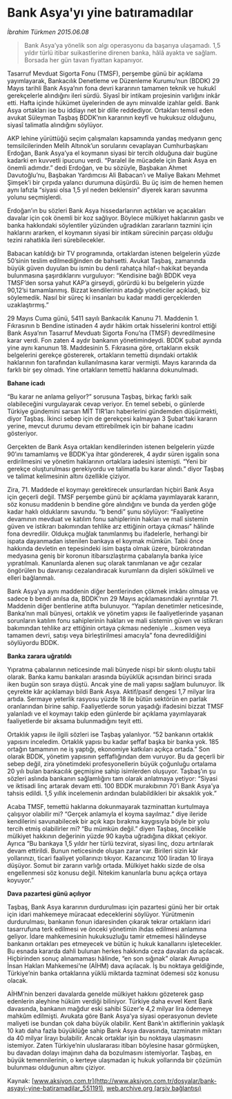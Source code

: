 # Bank Asya'yı yine batıramadılar

*İbrahim Türkmen 2015.06.08*

<div class="pNewsDetailMainContent" itemprop="articleBody">
 <blockquote>
  <p>
   Bank Asya’ya yönelik son algı operasyonu da başarıya ulaşamadı. 1,5 yıldır türlü itibar suikastlerine direnen banka, hâlâ ayakta ve sağlam. Borsada her gün tavan fiyattan kapanıyor.
  </p>
 </blockquote>
 <p>
  Tasarruf Mevduat Sigorta Fonu (TMSF), perşembe günü bir açıklama yayımlayarak, Bankacılık Denetleme ve Düzenleme Kurumu’nun (BDDK) 29 Mayıs tarihli Bank Asya’nın fona devri kararının tamamen teknik ve hukukî gerekçelerle alındığını ileri sürdü. Siyasî bir intikam projesinin varlığını inkâr etti. Hafta içinde hükümet üyelerinden de aynı minvalde izahlar geldi. Bank Asya ortakları ise bu iddiayı net bir dille reddediyor. Ortakları temsil eden avukat Süleyman Taşbaş BDDK’nın kararının keyfî ve hukuksuz olduğunu, siyasî talimatla alındığını söylüyor.
 </p>
 <p>
  AKP lehine yürüttüğü seçim çalışmaları kapsamında yandaş medyanın genç temsilcilerinden Melih Altınok’un sorularını cevaplayan Cumhurbaşkanı Erdoğan, Bank Asya’ya el koymanın siyasi bir tercih olduğuna dair bugüne kadarki en kuvvetli ipucunu verdi. “Paralel ile mücadele için Bank Asya en önemli adımdır.” dedi Erdoğan, ve bu sözüyle, Başbakan Ahmet Davutoğlu’nu, Başbakan Yardımcısı Ali Babacan’ı ve Maliye Bakanı Mehmet Şimşek’i bir çırpıda yalancı durumuna düşürdü. Bu üç isim de hemen hemen aynı lafızla “siyasi olsa 1,5 yıl neden beklensin” diyerek kararı savunma yolunu seçmişlerdi.
 </p>
 <p>
  Erdoğan’ın bu sözleri Bank Asya hissedarlarının açtıkları ve açacakları davalar için çok önemli bir koz sağlıyor. Böylece mülkiyet haklarının gasbı ve banka hakkındaki söylentiler yüzünden uğradıkları zararların tazmini için haklarını ararken, el koymanın siyasi bir intikam sürecinin parçası olduğu tezini rahatlıkla ileri sürebilecekler.
 </p>
 <p>
  Babacan katıldığı bir TV programında, ortaklardan istenen belgelerin yüzde 50’sinin teslim edilmediğinden de bahsetti. Avukat Taşbaş, zamanında büyük güven duyulan bu ismin bu denli rahatça hilaf-ı hakikat beyanda bulunmasına şaşırdıklarını vurguluyor: “Kendisine bağlı BDDK veya TMSF’den sorsa yahut KAP’a girseydi, görürdü ki bu belgelerin yüzde 90,12’si tamamlanmış. Bizzat kendilerinin atadığı yöneticiler açıkladı, biz söylemedik. Nasıl bir süreç ki insanları bu kadar maddi gerçeklerden uzaklaştırmış.”
 </p>
 <p>
  29 Mayıs Cuma günü, 5411 sayılı Bankacılık Kanunu 71. Maddenin 1. Fıkrasının b Bendine istinaden 4 aydır hâkim ortak hisselerini kontrol ettiği Bank Asya’nın Tasarruf Mevduatı Sigorta Fonu’na (TMSF) devredilmesine karar verdi. Fon zaten 4 aydır bankanın yönetimindeydi. BDDK şubat ayında yine aynı kanunun 18. Maddesinin 5. Fıkrasına göre, ortakların eksik belgelerini gerekçe göstererek, ortakların temettü dışındaki ortaklık haklarının fon tarafından kullanılmasına karar vermişti. Mayıs kararında da farklı bir şey olmadı. Yine ortakların temettü haklarına dokunulmadı.
 </p>
 <p>
  <strong>
   Bahane icadı
  </strong>
 </p>
 <p>
  “Bu karar ne anlama geliyor?” sorusuna Taşbaş, birkaç farklı saik olabileceğini vurgulayarak cevap veriyor. En temel sebebi, o günlerde Türkiye gündemini sarsan MİT TIR’ları haberlerini gündemden düşürmekti, diyor Taşbaş. İkinci sebep için de gerekçesi kalmayan 3 Şubat’taki kararın yerine, mevcut durumu devam ettirebilmek için bir bahane icadını gösteriyor.
 </p>
 <p>
  Gerçekten de Bank Asya ortakları kendilerinden istenen belgelerin yüzde 90’ını tamamlamış ve BDDK’ya ihtar göndererek, 4 aydır süren işgalin sona erdirilmesini ve yönetim haklarının ortaklara iadesini istemişti. “Yeni bir gerekçe oluşturulması gerekiyordu ve talimatla bu karar alındı.” diyor Taşbaş ve talimat kelimesinin altını özellikle çiziyor.
 </p>
 <p>
  Zira, 71. Maddede el koymayı gerektirecek unsurlardan hiçbiri Bank Asya için geçerli değil. TMSF perşembe günü bir açıklama yayımlayarak kararın, söz konusu maddenin b bendine göre alındığını ve bunda da yerden göğe kadar haklı olduklarını savundu. “b bendi” şunu söylüyor: “Faaliyetine devamının mevduat ve katılım fonu sahiplerinin hakları ve malî sistemin güven ve istikrarı bakımından tehlike arz ettiğinin ortaya çıkması” hâlinde fona devredilir. Oldukça muğlak tanımlanmış bu ifadelerle, herhangi bir ispata dayanmadan istenilen bankaya el koymak mümkün. Tabii önce hakkında devletin en tepesindeki isim başta olmak üzere, bürokratından medyasına geniş bir koronun itibarsızlaştırma çabalarıyla banka iyice yıpratılmalı. Kanunlarda alenen suç olarak tanımlanan ve ağır cezalar öngörülen bu davranışı cezalandıracak kurumların da dişleri sökülmeli ve elleri bağlanmalı.
 </p>
 <p>
  Bank Asya’ya aynı maddenin diğer bentlerinden çökmek imkânı olmasa ve sadece b bendi anılsa da, BDDK’nın 29 Mayıs açıklamasındaki ayrıntılar 71. Maddenin diğer bentlerine atıfta bulunuyor. “Yapılan denetimler neticesinde, Banka’nın mali bünyesi, ortaklık ve yönetim yapısı ile faaliyetlerinde yaşanan sorunların katılım fonu sahiplerinin hakları ve mali sistemin güven ve istikrarı bakımından tehlike arz ettiğinin ortaya çıkması nedeniyle …kısmen veya tamamen devri, satışı veya birleştirilmesi amacıyla” fona devredildiğini söylüyordu BDDK.
 </p>
 <p>
  <strong>
   Banka zarara uğratıldı
  </strong>
 </p>
 <p>
  Yıpratma çabalarının neticesinde mali bünyede nispi bir sıkıntı oluştu tabii olarak. Banka kamu bankaları arasında büyüklük açısından birinci sırada iken bugün son sıraya düştü. Ancak yine de mali yapısı sağlam bulunuyor. İlk çeyrekte kâr açıklamayı bildi Bank Asya. Aktif/pasif dengesi 1,7 milyar lira artıda. Sermaye yeterlik rasyosu yüzde 18 ile bütün sektörün en parlak oranlarından birine sahip. Faaliyetlerde sorun yaşadığı ifadesini bizzat TMSF yalanladı ve el koymayı takip eden günlerde bir açıklama yayımlayarak faaliyetlerde bir aksama bulunmadığını teyit etti.
 </p>
 <p>
  Ortaklık yapısı ile ilgili sözleri ise Taşbaş yalanlıyor. “52 bankanın ortaklık yapısını inceledim. Ortaklık yapısı bu kadar şeffaf başka bir banka yok. 185 ortağın tamamının ne iş yaptığı, ekonomiye katkıları açıkça ortada.” Son olarak BDDK, yönetim yapısının şeffaflığından dem vuruyor. Bu da geçerli bir sebep değil, zira yönetimdeki profesyonellerin büyük çoğunluğu ortalama 20 yılı bulan bankacılık geçmişine sahip isimlerden oluşuyor. Taşbaş’ın şu sözleri aslında bankanın sağlamlığını tam olarak anlatmaya yetiyor: “Siyasi ve iktisadi linç artarak devam etti. 100 BDDK murakıbının 70’i Bank Asya’ya tahsis edildi. 1,5 yıllık incelemenin ardından bulabildikleri bir aksaklık yok.”
 </p>
 <p>
  Acaba TMSF, temettü haklarına dokunmayarak tazminattan kurtulmaya çalışıyor olabilir mi? “Gerçek anlamıyla el koyma sayılmaz.” diye ileride kendilerini savunabilecek bir açık kapı bırakma kaygısıyla böyle bir yolu tercih etmiş olabilirler mi? “Bu mümkün değil.” diyen Taşbaş, öncelikle mülkiyet hakkının değerinin yüzde 90 kayba uğradığına dikkat çekiyor. Ayrıca “Bu bankaya 1,5 yıldır her türlü tezvirat, siyasi linç, dozu artırılarak devam ettirildi. Bunun neticesinde oluşan zarar var. Birileri sizin kâr yollarınızı, ticari faaliyet yollarınızı tıkıyor. Kazancınız 100 liradan 10 liraya düşüyor. Somut bir zararın varlığı ortada. Mülkiyet hakkı sizde de olsa engellenmesi söz konusu değil. Nitekim kanunlarla bunu açıkça ortaya koyuyor.”
 </p>
 <p>
  <strong>
   Dava pazartesi günü açılıyor
  </strong>
 </p>
 <p>
  Taşbaş, Bank Asya kararının durdurulması için pazartesi günü her bir ortak için idari mahkemeye müracaat edeceklerini söylüyor. Yürütmenin durdurulması, bankanın fonun idaresinden çıkarak tekrar ortakların idari tasarrufuna terk edilmesi ve önceki yönetimin ihdas edilmesi anlamına geliyor. İdare mahkemesinin hukuksuzluğu tamir etmemesi hâlindeyse bankanın ortakları pes etmeyecek ve bütün iç hukuk kanallarını işletecekler. Bu esnada kararda dahli bulunan herkes hakkında ceza davaları da açılacak. Hiçbirinden sonuç alınamaması hâlinde, “en son sığınak” olarak Avrupa İnsan Hakları Mahkemesi’ne (AİHM) dava açılacak. İş bu noktaya geldiğinde, Türkiye’nin banka ortaklarına yüklü miktarda tazminat ödemesi söz konusu olacak.
 </p>
 <p>
  AİHM’nin benzeri davalarda genelde mülkiyet hakkını gözeterek gasp edenlerin aleyhine hüküm verdiği biliniyor. Türkiye daha evvel Kent Bank davasında, bankanın mağdur eski sahibi Süzer’e 4,2 milyar lira ödemeye mahkûm edilmişti. Avukata göre Bank Asya’ya siyasi operasyonun devlete maliyeti ise bundan çok daha büyük olabilir. Kent Bank’ın aktiflerinin yaklaşık 10 katı daha fazla büyüklüğe sahip Bank Asya davasında, tazminatın miktarı da 40 milyar lirayı bulabilir. Ancak ortaklar işin bu noktaya ulaşmasını istemiyor. Zaten Türkiye’nin uluslararası itibarı böylesine hasar görmüşken, bu davadan dolayı imajının daha da bozulmasını istemiyorlar. Taşbaş, en büyük temennilerinin, o kerteye ulaşmadan iç hukuk yollarında bir çözümün bulunması olduğunun altını çiziyor.
 </p>
</div>


Kaynak: [www.aksiyon.com.tr](http://www.aksiyon.com.tr/dosyalar/bank-asyayi-yine-batiramadilar_551191), [web.archive.org (arşiv bağlantısı)](http://web.archive.org/web/20150720133048/http://www.aksiyon.com.tr/dosyalar/bank-asyayi-yine-batiramadilar_551191)
